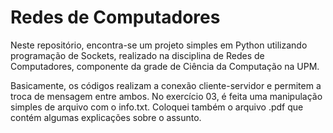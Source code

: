 # Redes de Computadores #

Neste repositório, encontra-se um projeto simples em Python utilizando programação de Sockets, realizado na disciplina de Redes de Computadores, componente da grade de Ciência da Computação na UPM.

Basicamente, os códigos realizam a conexão cliente-servidor e permitem a troca de mensagem entre ambos. No exercício 03, é feita uma manipulação simples de arquivo com o info.txt. Coloquei também o arquivo .pdf que contém algumas explicações sobre o assunto.
